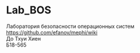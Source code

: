 # Lab_BOS
Лаборатория безопасности операционных систем https://github.com/efanov/mephi/wiki  
До Тхуи Хиен  
Б18-565
